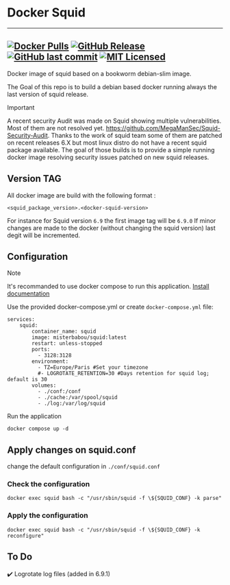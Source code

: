 # Docker Squid

---
[![Docker Pulls](https://img.shields.io/docker/pulls/misterbabou/squid.svg?logo=docker)](https://hub.docker.com/r/misterbabou/squid)
[![GitHub Release](https://img.shields.io/github/release/Misterbabou/docker-squid.svg?logo=github&logoColor=959DA5)](https://github.com/Misterbabou/docker-squid/releases/latest)
[![GitHub last commit](https://img.shields.io/github/last-commit/Misterbabou/docker-squid?logo=github&logoColor=959DA5)](https://github.com/Misterbabou/docker-squid/commits/main)
[![MIT Licensed](https://img.shields.io/github/license/Misterbabou/docker-squid.svg?logo=github&logoColor=959DA5)](https://github.com/Misterbabou/docker-squid/blob/main/LICENSE.md)
---

Docker image of squid based on a bookworm debian-slim image.

The Goal of this repo is to build a debian based docker running always the last version of squid release.

> [!IMPORTANT]
>
>A recent security Audit was made on Squid showing multiple vulnerabilities. Most of them are not resolved yet. 
https://github.com/MegaManSec/Squid-Security-Audit. Thanks to the work of squid team some of them are patched on recent releases 6.X but most linux distro do not have a recent squid package available.
The goal of those builds is to provide a simple running docker image resolving security issues patched on new squid releases.

## Version TAG

All docker image are build with the following format : 
```
<squid_package_version>.<docker-squid-version>
```
For instance for Squid version `6.9` the first image tag will be `6.9.0` 
If minor changes are made to the docker (without changing the squid version) last degit will be incremented. 

## Configuration

> [!NOTE]
>
>It's recommanded to use docker compose to run this application. [Install documentation](https://docs.docker.com/compose/install/)

Use the provided docker-compose.yml or create `docker-compose.yml` file:
```
services:
    squid:
        container_name: squid
        image: misterbabou/squid:latest
        restart: unless-stopped
        ports:
          - 3128:3128
        environment:
          - TZ=Europe/Paris #Set your timezone
          #- LOGROTATE_RETENTION=30 #Days retention for squid log; default is 30
        volumes:
          - ./conf:/conf
          - ./cache:/var/spool/squid
          - ./log:/var/log/squid
```

Run the application
```
docker compose up -d
```

## Apply changes on squid.conf

change the default configuration in `./conf/squid.conf`

### Check the configuration
```
docker exec squid bash -c "/usr/sbin/squid -f \${SQUID_CONF} -k parse"
```
### Apply the configuration
```
docker exec squid bash -c "/usr/sbin/squid -f \${SQUID_CONF} -k reconfigure"
```

## To Do

:heavy_check_mark: Logrotate log files (added in 6.9.1)
